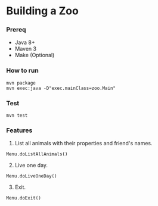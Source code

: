 # Building a Zoo

### Prereq

* Java 8+
* Maven 3
* Make (Optional)

### How to run

```
mvn package
mvn exec:java -D"exec.mainClass=zoo.Main"
```

### Test

```
mvn test
```


### Features

1. List all animals with their properties and friend's names.

```
Menu.doListAllAnimals()
```

2. Live one day.

```
Menu.doLiveOneDay()
```

3. Exit.

```
Menu.doExit()
```
